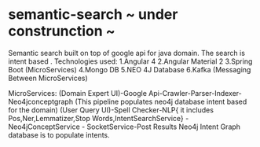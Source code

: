 # semantic-search ~ under construnction ~
Semantic search built on top of google api for java domain. The search is intent based .
Technologies used:
1.Angular 4 
2.Angular Material 2
3.Spring Boot (MicroServices)
4.Mongo DB
5.NEO 4J Database
6.Kafka (Messaging Between MicroServices)

MicroServices:
(Domain Expert UI)-Google Api-Crawler-Parser-Indexer-Neo4jconceptgraph (This pipeline populates neo4j database intent based for the domain)
(User Query UI)-Spell Checker-NLP{ it includes Pos,Ner,Lemmatizer,Stop Words,IntentSearchService} - Neo4jConceptService - SocketService-Post Results
Neo4j Intent Graph database is to populate intents.
